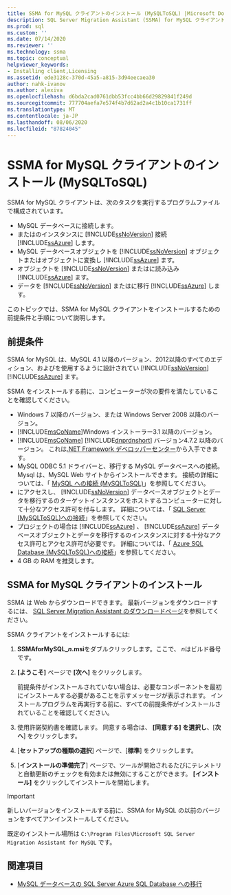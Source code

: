 ```yaml
---
title: SSMA for MySQL クライアントのインストール (MySQLToSQL) |Microsoft Docs
description: SQL Server Migration Assistant (SSMA) for MySQL クライアントのインストールの前提条件と、のインストール方法について説明します。
ms.prod: sql
ms.custom: ''
ms.date: 07/14/2020
ms.reviewer: ''
ms.technology: ssma
ms.topic: conceptual
helpviewer_keywords:
- Installing client,Licensing
ms.assetid: ede3128c-370d-45a5-a815-3d94eecaea30
author: nahk-ivanov
ms.author: alexiva
ms.openlocfilehash: d6bda2cad0761dbb53fcc4bb66d29829841f249d
ms.sourcegitcommit: 777704aefa7e574f4b7d62ad2a4c1b10ca1731ff
ms.translationtype: MT
ms.contentlocale: ja-JP
ms.lasthandoff: 08/06/2020
ms.locfileid: "87824045"
---
```

# <a name="installing-ssma-for-mysql-client-mysqltosql"></a>SSMA for MySQL クライアントのインストール (MySQLToSQL)

SSMA for MySQL クライアントは、次のタスクを実行するプログラムファイルで構成されています。

- MySQL データベースに接続します。  
- またはのインスタンスに [!INCLUDE[ssNoVersion](../../includes/ssnoversion-md.md)] 接続 [!INCLUDE[ssAzure](../../includes/ssazure_md.md)] します。
- MySQL データベースオブジェクトを [!INCLUDE[ssNoVersion](../../includes/ssnoversion-md.md)] オブジェクトまたはオブジェクトに変換し [!INCLUDE[ssAzure](../../includes/ssazure_md.md)] ます。
- オブジェクトを [!INCLUDE[ssNoVersion](../../includes/ssnoversion-md.md)] またはに読み込み [!INCLUDE[ssAzure](../../includes/ssazure_md.md)] ます。
- データを [!INCLUDE[ssNoVersion](../../includes/ssnoversion-md.md)] またはに移行 [!INCLUDE[ssAzure](../../includes/ssazure_md.md)] します。

このトピックでは、SSMA for MySQL クライアントをインストールするための前提条件と手順について説明します。

## <a name="prerequisites"></a>前提条件

SSMA for MySQL は、MySQL 4.1 以降のバージョン、2012以降のすべてのエディション、およびを使用するように設計されてい [!INCLUDE[ssNoVersion](../../includes/ssnoversion-md.md)] [!INCLUDE[ssAzure](../../includes/ssazure_md.md)] ます。

SSMA をインストールする前に、コンピューターが次の要件を満たしていることを確認してください。

- Windows 7 以降のバージョン、または Windows Server 2008 以降のバージョン。
- [!INCLUDE[msCoName](../../includes/msconame_md.md)]Windows インストーラー3.1 以降のバージョン。
- [!INCLUDE[msCoName](../../includes/msconame_md.md)] [!INCLUDE[dnprdnshort](../../includes/dnprdnshort_md.md)] バージョン4.7.2 以降のバージョン。 これは[.NET Framework デベロッパーセンター](https://go.microsoft.com/fwlink/?LinkId=48882)から入手できます。
- MySQL ODBC 5.1 ドライバーと、移行する MySQL データベースへの接続。 Mysql は、MySQL Web サイトからインストールできます。 接続の詳細については、「 [MySQL への接続 &#40;MySQLToSQL&#41;](../../ssma/mysql/connecting-to-mysql-mysqltosql.md)」を参照してください。
- にアクセスし、 [!INCLUDE[ssNoVersion](../../includes/ssnoversion-md.md)] データベースオブジェクトとデータを移行するのターゲットインスタンスをホストするコンピューターに対して十分なアクセス許可を付与します。 詳細については、「 [SQL Server &#40;MySQLToSQL&#41;への接続](../../ssma/mysql/connecting-to-sql-server-mysqltosql.md)」を参照してください。
- プロジェクトの場合は [!INCLUDE[ssAzure](../../includes/ssazure_md.md)] 、 [!INCLUDE[ssAzure](../../includes/ssazure_md.md)] データベースオブジェクトとデータを移行するのインスタンスに対する十分なアクセス許可とアクセス許可が必要です。 詳細については、「 [Azure SQL Database &#40;MySQLToSQL&#41;への接続](../../ssma/mysql/connecting-to-azure-sql-db-mysqltosql.md)」を参照してください。
- 4 GB の RAM を推奨します。

## <a name="installing-ssma-for-mysql-client"></a>SSMA for MySQL クライアントのインストール

SSMA は Web からダウンロードできます。 最新バージョンをダウンロードするには、 [SQL Server Migration Assistant のダウンロードページ](https://aka.ms/ssmaformysql)を参照してください。

SSMA クライアントをインストールするには:

1. **SSMAforMySQL_*n*.msi**をダブルクリックします。ここで、 *n*はビルド番号です。
2. **[ようこそ]** ページで **[次へ]** をクリックします。

   前提条件がインストールされていない場合は、必要なコンポーネントを最初にインストールする必要があることを示すメッセージが表示されます。 インストールプログラムを再実行する前に、すべての前提条件がインストールされていることを確認してください。

3. 使用許諾契約書を確認します。 同意する場合は、 **[同意する] を選択し**、[**次へ**] をクリックします。
4. [**セットアップの種類の選択**] ページで、[**標準**] をクリックします。
5. [**インストールの準備完了**] ページで、ツールが開始されるたびにテレメトリと自動更新のチェックを有効または無効にすることができます。 **[インストール]** をクリックしてインストールを開始します。

> [!IMPORTANT]
> 新しいバージョンをインストールする前に、SSMA for MySQL の以前のバージョンをすべてアンインストールしてください。

既定のインストール場所は `C:\Program Files\Microsoft SQL Server Migration Assistant for MySQL` です。

## <a name="see-also"></a>関連項目

- [MySQL データベースの SQL Server Azure SQL Database への移行](../../ssma/mysql/migrating-mysql-databases-to-sql-server-azure-sql-db-mysqltosql.md)  
